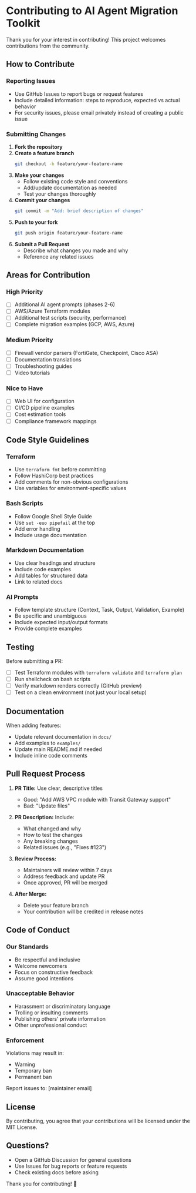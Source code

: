 # Contributing to AI Agent Migration Toolkit

Thank you for your interest in contributing! This project welcomes contributions from the community.

## How to Contribute

### Reporting Issues

- Use GitHub Issues to report bugs or request features
- Include detailed information: steps to reproduce, expected vs actual behavior
- For security issues, please email privately instead of creating a public issue

### Submitting Changes

1. **Fork the repository**
2. **Create a feature branch**
   ```bash
   git checkout -b feature/your-feature-name
   ```
3. **Make your changes**
   - Follow existing code style and conventions
   - Add/update documentation as needed
   - Test your changes thoroughly
4. **Commit your changes**
   ```bash
   git commit -m "Add: brief description of changes"
   ```
5. **Push to your fork**
   ```bash
   git push origin feature/your-feature-name
   ```
6. **Submit a Pull Request**
   - Describe what changes you made and why
   - Reference any related issues

## Areas for Contribution

### High Priority

- [ ] Additional AI agent prompts (phases 2-6)
- [ ] AWS/Azure Terraform modules
- [ ] Additional test scripts (security, performance)
- [ ] Complete migration examples (GCP, AWS, Azure)

### Medium Priority

- [ ] Firewall vendor parsers (FortiGate, Checkpoint, Cisco ASA)
- [ ] Documentation translations
- [ ] Troubleshooting guides
- [ ] Video tutorials

### Nice to Have

- [ ] Web UI for configuration
- [ ] CI/CD pipeline examples
- [ ] Cost estimation tools
- [ ] Compliance framework mappings

## Code Style Guidelines

### Terraform

- Use `terraform fmt` before committing
- Follow HashiCorp best practices
- Add comments for non-obvious configurations
- Use variables for environment-specific values

### Bash Scripts

- Follow Google Shell Style Guide
- Use `set -euo pipefail` at the top
- Add error handling
- Include usage documentation

### Markdown Documentation

- Use clear headings and structure
- Include code examples
- Add tables for structured data
- Link to related docs

### AI Prompts

- Follow template structure (Context, Task, Output, Validation, Example)
- Be specific and unambiguous
- Include expected input/output formats
- Provide complete examples

## Testing

Before submitting a PR:

- [ ] Test Terraform modules with `terraform validate` and `terraform plan`
- [ ] Run shellcheck on bash scripts
- [ ] Verify markdown renders correctly (GitHub preview)
- [ ] Test on a clean environment (not just your local setup)

## Documentation

When adding features:

- Update relevant documentation in `docs/`
- Add examples to `examples/`
- Update main README.md if needed
- Include inline code comments

## Pull Request Process

1. **PR Title:** Use clear, descriptive titles
   - Good: "Add AWS VPC module with Transit Gateway support"
   - Bad: "Update files"

2. **PR Description:** Include:
   - What changed and why
   - How to test the changes
   - Any breaking changes
   - Related issues (e.g., "Fixes #123")

3. **Review Process:**
   - Maintainers will review within 7 days
   - Address feedback and update PR
   - Once approved, PR will be merged

4. **After Merge:**
   - Delete your feature branch
   - Your contribution will be credited in release notes

## Code of Conduct

### Our Standards

- Be respectful and inclusive
- Welcome newcomers
- Focus on constructive feedback
- Assume good intentions

### Unacceptable Behavior

- Harassment or discriminatory language
- Trolling or insulting comments
- Publishing others' private information
- Other unprofessional conduct

### Enforcement

Violations may result in:
- Warning
- Temporary ban
- Permanent ban

Report issues to: [maintainer email]

## License

By contributing, you agree that your contributions will be licensed under the MIT License.

## Questions?

- Open a GitHub Discussion for general questions
- Use Issues for bug reports or feature requests
- Check existing docs before asking

Thank you for contributing! 🎉
